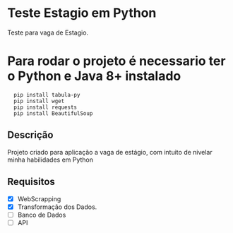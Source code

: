 # Teste Estagio em Python
Teste para vaga de Estagio.

# Para rodar o projeto é necessario ter o Python e Java 8+ instalado

```
  pip install tabula-py
  pip install wget
  pip install requests
  pip install BeautifulSoup
```

## Descrição
Projeto criado para aplicação a vaga de estágio, com intuito de nivelar minha habilidades em Python

## Requisitos 
- [x] WebScrapping
- [x] Transformação dos Dados.
- [ ] Banco de Dados
- [ ] API
